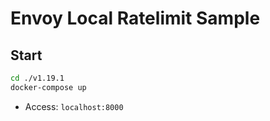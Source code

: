 # Envoy Local Ratelimit Sample

## Start

```bash
cd ./v1.19.1
docker-compose up
```

* Access: `localhost:8000`
